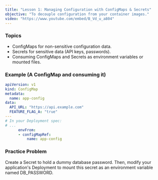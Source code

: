 ```yaml
---
title: "Lesson 1: Managing Configuration with ConfigMaps & Secrets"
objective: "To decouple configuration from your container images."
video: "https://www.youtube.com/embed/B_Vd_u_a804"
---
```


### Topics

- ConfigMaps for non-sensitive configuration data.
- Secrets for sensitive data (API keys, passwords).
- Consuming ConfigMaps and Secrets as environment variables or mounted files.

### Example (A ConfigMap and consuming it)

```yaml
apiVersion: v1
kind: ConfigMap
metadata:
  name: app-config
data:
  API_URL: "https://api.example.com"
  FEATURE_FLAG_A: "true"
---
# In your Deployment spec:
# ...
      envFrom:
      - configMapRef:
          name: app-config
```

### Practice Problem

Create a Secret to hold a dummy database password. Then, modify your application's Deployment to mount this secret as an environment variable named DB_PASSWORD.
